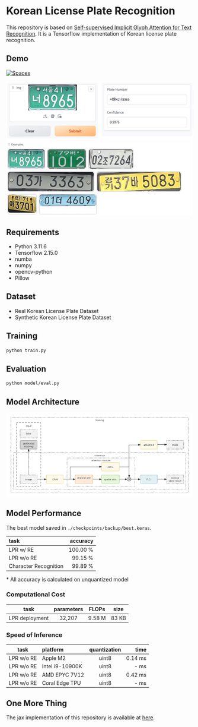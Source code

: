 # Korean License Plate Recognition

This repository is based on [Self-supervised Implicit Glyph Attention for Text Recognition](https://arxiv.org/abs/2203.03382). It is a Tensorflow implementation of Korean license plate recognition.

## Demo

<a href="https://huggingface.co/spaces/noahzhy/KR_LPR_TF">
  <img alt="Spaces" src="https://img.shields.io/badge/%F0%9F%A4%97%20Hugging%20Face-Spaces-blue">
</a>

![Website](assets/demo.jpg)

## Requirements

- Python 3.11.6
- Tensorflow 2.15.0
- numba
- numpy
- opencv-python
- Pillow

## Dataset

- Real Korean License Plate Dataset
- Synthetic Korean License Plate Dataset

## Training

```bash
python train.py
```

## Evaluation

```bash
python model/eval.py
```

## Model Architecture

![model](assets/model_arch.png)

## Model Performance

The best model saved in `./checkpoints/backup/best.keras`.

| task                      | accuracy  |
|:--------------------------|----------:|
| LPR w/ RE                 | 100.00 %  |
| LPR w/o RE                | 99.15 %   |
| Character Recognition     | 99.89 %   |

\* All accuracy is calculated on unquantized model

### Computational Cost

| task           | parameters | FLOPs       | size      |
|:--------------:|:----------:|:-----------:|:---------:|
| LPR deployment | 32,207     | 9.58 M      | 83 KB     |

### Speed of Inference

| task         | platform           | quantization | time    |
|:------------:|:-------------------|:------------:|--------:|
| LPR w/o RE   | Apple M2           | uint8        | 0.14 ms |
| LPR w/o RE   | Intel i9-10900K    | uint8        | - ms    |
| LPR w/o RE   | AMD EPYC 7V12      | uint8        | 0.42 ms |
| LPR w/o RE   | Coral Edge TPU     | uint8        | - ms    |

## One More Thing

The jax implementation of this repository is available at [here](./model/jax_model.py).
